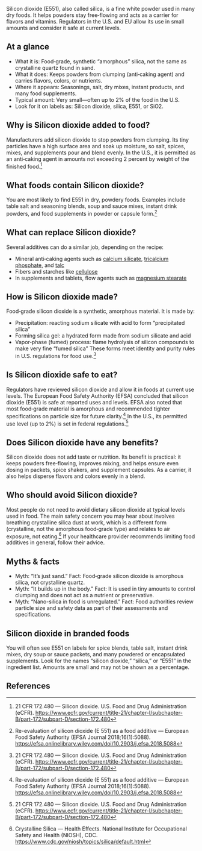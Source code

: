 Silicon dioxide (E551), also called silica, is a fine white powder used in many dry foods. It helps powders stay free‑flowing and acts as a carrier for flavors and vitamins. Regulators in the U.S. and EU allow its use in small amounts and consider it safe at current levels.

<!--more-->

## At a glance
- What it is: Food‑grade, synthetic “amorphous” silica, not the same as crystalline quartz found in sand.
- What it does: Keeps powders from clumping (anti‑caking agent) and carries flavors, colors, or nutrients.
- Where it appears: Seasonings, salt, dry mixes, instant products, and many food supplements.
- Typical amount: Very small—often up to 2% of the food in the U.S.
- Look for it on labels as: Silicon dioxide, silica, E551, or SiO2.

## Why is Silicon dioxide added to food?
Manufacturers add silicon dioxide to stop powders from clumping. Its tiny particles have a high surface area and soak up moisture, so salt, spices, mixes, and supplements pour and blend evenly. In the U.S., it is permitted as an anti‑caking agent in amounts not exceeding 2 percent by weight of the finished food.[^1]

## What foods contain Silicon dioxide?
You are most likely to find E551 in dry, powdery foods. Examples include table salt and seasoning blends, soup and sauce mixes, instant drink powders, and food supplements in powder or capsule form.[^2]

## What can replace Silicon dioxide?
Several additives can do a similar job, depending on the recipe:
- Mineral anti‑caking agents such as [calcium silicate](/e552-calcium-silicate), [tricalcium phosphate](/e341iii-tricalcium-phosphate), and [talc](/e553b-talc)
- Fibers and starches like [cellulose](/e460-cellulose)
- In supplements and tablets, flow agents such as [magnesium stearate](/e572-magnesium-stearate)

## How is Silicon dioxide made?
Food‑grade silicon dioxide is a synthetic, amorphous material. It is made by:
- Precipitation: reacting sodium silicate with acid to form “precipitated silica”
- Forming silica gel: a hydrated form made from sodium silicate and acid
- Vapor‑phase (fumed) process: flame hydrolysis of silicon compounds to make very fine “fumed silica”
These forms meet identity and purity rules in U.S. regulations for food use.[^1]

## Is Silicon dioxide safe to eat?
Regulators have reviewed silicon dioxide and allow it in foods at current use levels. The European Food Safety Authority (EFSA) concluded that silicon dioxide (E551) is safe at reported uses and levels. EFSA also noted that most food‑grade material is amorphous and recommended tighter specifications on particle size for future clarity.[^2] In the U.S., its permitted use level (up to 2%) is set in federal regulations.[^1]

## Does Silicon dioxide have any benefits?
Silicon dioxide does not add taste or nutrition. Its benefit is practical: it keeps powders free‑flowing, improves mixing, and helps ensure even dosing in packets, spice shakers, and supplement capsules. As a carrier, it also helps disperse flavors and colors evenly in a blend.

## Who should avoid Silicon dioxide?
Most people do not need to avoid dietary silicon dioxide at typical levels used in food. The main safety concern you may hear about involves breathing crystalline silica dust at work, which is a different form (crystalline, not the amorphous food‑grade type) and relates to air exposure, not eating.[^4] If your healthcare provider recommends limiting food additives in general, follow their advice.

## Myths & facts
- Myth: “It’s just sand.” Fact: Food‑grade silicon dioxide is amorphous silica, not crystalline quartz.
- Myth: “It builds up in the body.” Fact: It is used in tiny amounts to control clumping and does not act as a nutrient or preservative.
- Myth: “Nano-silica in food is unregulated.” Fact: Food authorities review particle size and safety data as part of their assessments and specifications.

## Silicon dioxide in branded foods
You will often see E551 on labels for spice blends, table salt, instant drink mixes, dry soup or sauce packets, and many powdered or encapsulated supplements. Look for the names “silicon dioxide,” “silica,” or “E551” in the ingredient list. Amounts are small and may not be shown as a percentage.

## References
[^1]: 21 CFR 172.480 — Silicon dioxide. U.S. Food and Drug Administration (eCFR). https://www.ecfr.gov/current/title-21/chapter-I/subchapter-B/part-172/subpart-D/section-172.480
[^2]: Re-evaluation of silicon dioxide (E 551) as a food additive — European Food Safety Authority (EFSA Journal 2018;16(1):5088). https://efsa.onlinelibrary.wiley.com/doi/10.2903/j.efsa.2018.5088
[^4]: Crystalline Silica — Health Effects. National Institute for Occupational Safety and Health (NIOSH), CDC. https://www.cdc.gov/niosh/topics/silica/default.html
